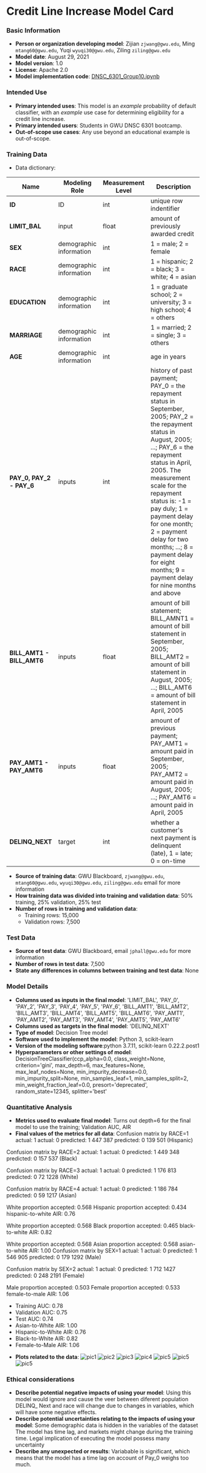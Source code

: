 # Credit Line Increase Model Card
[comment]: <> (# is for the biggest capital)

### Basic Information
[comment]: <> (### is for the third biggest capital, the more #, the smaller the type)

* **Person or organization developing model**: Zijian `zjwang@gwu.edu`, Ming `mtang60@gwu.edu`, Yuqi `wyuqi30@gwu.edu`, Ziling `ziling@gwu.edu`
* **Model date**: August 29, 2021
* **Model version**: 1.0
* **License**: Apache 2.0 
* **Model implementation code**: [DNSC_6301_Group10.ipynb](https://github.com/cathy9/6301_group10/blob/dev/6301_group10.ipynb)

[comment]: <> ("``" is used to display a grey box)
[comment]: <> (the first * illustrate the unordered list and "** **" is used for emphasizing,"[]" mean adding a link)

### Intended Use
* **Primary intended uses**: This model is an *example* probability of default classifier, with an *example* use case for determining eligibility for a credit line increase.
* **Primary intended users**: Students in GWU DNSC 6301 bootcamp.
* **Out-of-scope use cases**: Any use beyond an educational example is out-of-scope.

[comment]: <> (the first * illustrate the unordered list and "** **" is used for emphasizing)

### Training Data

* Data dictionary: 

| Name | Modeling Role | Measurement Level| Description|
| ---- | ------------- | ---------------- | ---------- |
|**ID**| ID | int | unique row indentifier |
| **LIMIT_BAL** | input | float | amount of previously awarded credit |
| **SEX** | demographic information | int | 1 = male; 2 = female
| **RACE** | demographic information | int | 1 = hispanic; 2 = black; 3 = white; 4 = asian |
| **EDUCATION** | demographic information | int | 1 = graduate school; 2 = university; 3 = high school; 4 = others |
| **MARRIAGE** | demographic information | int | 1 = married; 2 = single; 3 = others |
| **AGE** | demographic information | int | age in years |
| **PAY_0, PAY_2 - PAY_6** | inputs | int | history of past payment; PAY_0 = the repayment status in September, 2005; PAY_2 = the repayment status in August, 2005; ...; PAY_6 = the repayment status in April, 2005. The measurement scale for the repayment status is: -1 = pay duly; 1 = payment delay for one month; 2 = payment delay for two months; ...; 8 = payment delay for eight months; 9 = payment delay for nine months and above |
| **BILL_AMT1 - BILL_AMT6** | inputs | float | amount of bill statement; BILL_AMNT1 = amount of bill statement in September, 2005; BILL_AMT2 = amount of bill statement in August, 2005; ...; BILL_AMT6 = amount of bill statement in April, 2005 |
| **PAY_AMT1 - PAY_AMT6** | inputs | float | amount of previous payment; PAY_AMT1 = amount paid in September, 2005; PAY_AMT2 = amount paid in August, 2005; ...; PAY_AMT6 = amount paid in April, 2005 |
| **DELINQ_NEXT**| target | int | whether a customer's next payment is delinquent (late), 1 = late; 0 = on-time |

[comment]: <> (When adding a table, hyphens could divide the words which for the first row, and pipe could seperate the column)

* **Source of training data**: GWU Blackboard, `zjwang@gwu.edu`, `mtang60@gwu.edu`, `wyuqi30@gwu.edu`, `ziling@gwu.edu` email for more information
* **How training data was divided into training and validation data**: 50% training, 25% validation, 25% test
* **Number of rows in training and validation data**:
  * Training rows: 15,000
  * Validation rows: 7,500

### Test Data
* **Source of test data**: GWU Blackboard, email `jphall@gwu.edu` for more information
* **Number of rows in test data**: 7,500
* **State any differences in columns between training and test data**: None

### Model Details
* **Columns used as inputs in the final model**: 'LIMIT_BAL', 'PAY_0', 'PAY_2', 'PAY_3', 'PAY_4', 'PAY_5', 'PAY_6', 'BILL_AMT1', 'BILL_AMT2', 'BILL_AMT3', 'BILL_AMT4', 'BILL_AMT5', 'BILL_AMT6', 'PAY_AMT1', 'PAY_AMT2', 'PAY_AMT3', 'PAY_AMT4', 'PAY_AMT5', 'PAY_AMT6'
* **Columns used as targets in the final model**: 'DELINQ_NEXT'
* **Type of model**: Decision Tree model
* **Software used to implement the model**: Python 3, scikit-learn
* **Version of the modeling software**:python 3.7.11, scikit-learn 0.22.2.post1
* **Hyperparameters or other settings of model**: DecisionTreeClassifier(ccp_alpha=0.0, class_weight=None, criterion='gini', max_depth=6, max_features=None, max_leaf_nodes=None, min_impurity_decrease=0.0, min_impurity_split=None, min_samples_leaf=1, min_samples_split=2, min_weight_fraction_leaf=0.0, presort='deprecated', random_state=12345, splitter='best'
### Quantitative Analysis 
* **Metrics used to evaluate final model**: Turns out depth=6 for the final model to use the training; Validation AUC, AIR 
* **Final values of the metrics for all data**: 
Confusion matrix by RACE=1
             actual: 1 actual: 0
predicted: 1       447       387
predicted: 0       139       501
(Hispanic)

Confusion matrix by RACE=2
             actual: 1 actual: 0
predicted: 1       449       348
predicted: 0       157       537
(Black)

Confusion matrix by RACE=3
             actual: 1 actual: 0
predicted: 1       176       813
predicted: 0        72      1228
(White)

Confusion matrix by RACE=4
             actual: 1 actual: 0
predicted: 1       186       784
predicted: 0        59      1217
(Asian)

White proportion accepted: 0.568
Hispanic proportion accepted: 0.434
hispanic-to-white AIR: 0.76

White proportion accepted: 0.568
Black proportion accepted: 0.465
black-to-white AIR: 0.82

White proportion accepted: 0.568
Asian proportion accepted: 0.568
asian-to-white AIR: 1.00
Confusion matrix by SEX=1
             actual: 1 actual: 0
predicted: 1       546       905
predicted: 0       179      1292
(Male)

Confusion matrix by SEX=2
             actual: 1 actual: 0
predicted: 1       712      1427
predicted: 0       248      2191
(Female)

Male proportion accepted: 0.503
Female proportion accepted: 0.533
female-to-male AIR: 1.06

- Training AUC: 0.78
- Validation AUC: 0.75
- Test AUC: 0.74
- Asian-to-White AIR: 1.00
- Hispanic-to-White AIR: 0.76
- Black-to-White AIR: 0.82
- Female-to-Male AIR: 1.06

* **Plots related to the data**:
![pic1](https://raw.githubusercontent.com/BA-WangZijian/MSBA-6301-group/main/11.png)
![pic2](https://raw.githubusercontent.com/BA-WangZijian/MSBA-6301-group/main/22.png)
![pic3](https://raw.githubusercontent.com/BA-WangZijian/MSBA-6301-group/main/33.png)
![pic4](https://raw.githubusercontent.com/BA-WangZijian/MSBA-6301-group/main/44.png)
![pic5](https://raw.githubusercontent.com/BA-WangZijian/MSBA-6301-group/main/55.png)
![pic5](https://raw.githubusercontent.com/BA-WangZijian/MSBA-6301-group/main/66.png)
![pic5](https://raw.githubusercontent.com/BA-WangZijian/MSBA-6301-group/main/77.png)

### Ethical considerations 
* **Describe potential negative impacts of using your model**: 
 Using this model would ignore and cause the veer between diferent population 
 DELINQ_ Next and race will change due to changes in variables, which will have some negative effects.
* **Describe potential uncertainties relating to the impacts of using your model**: 
 Some demographic data is hidden in the variables of the dataset
 The model has time lag, and markets might change during the training time.
 Legal implication of executing the model possess many uncertainty
* **Describe any unexpected or results**: 
 Variabable is significant, which means that the model has a time lag on account of Pay_0 weighs too much.
